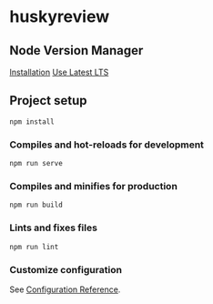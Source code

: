 # huskyreview

## Node Version Manager
[Installation](https://github.com/nvm-sh/nvm#manual-install)
[Use Latest LTS](https://github.com/nvm-sh/nvm#long-term-support)

## Project setup
```
npm install
```

### Compiles and hot-reloads for development
```
npm run serve
```

### Compiles and minifies for production
```
npm run build
```

### Lints and fixes files
```
npm run lint
```

### Customize configuration
See [Configuration Reference](https://cli.vuejs.org/config/).
